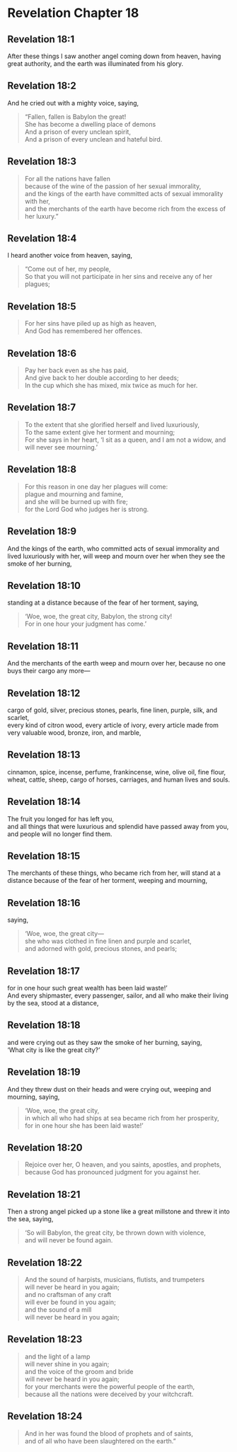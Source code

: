 # Revelation Chapter 18

## Revelation 18:1

After these things I saw another angel coming down from heaven, having great authority, and the earth was illuminated from his glory.

## Revelation 18:2

And he cried out with a mighty voice, saying,

> “Fallen, fallen is Babylon the great!  
> She has become a dwelling place of demons  
> And a prison of every unclean spirit,  
> And a prison of every unclean and hateful bird.

## Revelation 18:3

> For all the nations have fallen  
> because of the wine of the passion of her sexual immorality,  
> and the kings of the earth have committed acts of sexual immorality with her,  
> and the merchants of the earth have become rich from the excess of her luxury.”

## Revelation 18:4

I heard another voice from heaven, saying,

> “Come out of her, my people,  
> So that you will not participate in her sins and receive any of her plagues;

## Revelation 18:5

> For her sins have piled up as high as heaven,  
> And God has remembered her offences.

## Revelation 18:6

> Pay her back even as she has paid,  
> And give back to her double according to her deeds;  
> In the cup which she has mixed, mix twice as much for her.

## Revelation 18:7

> To the extent that she glorified herself and lived luxuriously,  
> To the same extent give her torment and mourning;  
> For she says in her heart, ‘I sit as a queen, and I am not a widow, and will never see mourning.’

## Revelation 18:8

> For this reason in one day her plagues will come:  
> plague and mourning and famine,  
> and she will be burned up with fire;  
> for the Lord God who judges her is strong.

## Revelation 18:9

And the kings of the earth, who committed acts of sexual immorality and lived luxuriously with her, will weep and mourn over her when they see the smoke of her burning,

## Revelation 18:10

standing at a distance because of the fear of her torment, saying,

> ‘Woe, woe, the great city, Babylon, the strong city!  
> For in one hour your judgment has come.’

## Revelation 18:11

And the merchants of the earth weep and mourn over her, because no one buys their cargo any more—

## Revelation 18:12

cargo of gold, silver, precious stones, pearls, fine linen, purple, silk, and scarlet,  
every kind of citron wood, every article of ivory, every article made from very valuable wood, bronze, iron, and marble,

## Revelation 18:13

cinnamon, spice, incense, perfume, frankincense, wine, olive oil, fine flour, wheat, cattle, sheep, cargo of horses, carriages, and human lives and souls.

## Revelation 18:14

The fruit you longed for has left you,  
and all things that were luxurious and splendid have passed away from you,  
and people will no longer find them.

## Revelation 18:15

The merchants of these things, who became rich from her, will stand at a distance because of the fear of her torment, weeping and mourning,

## Revelation 18:16

saying,

> ‘Woe, woe, the great city—  
> she who was clothed in fine linen and purple and scarlet,  
> and adorned with gold, precious stones, and pearls;

## Revelation 18:17

for in one hour such great wealth has been laid waste!’  
And every shipmaster, every passenger, sailor, and all who make their living by the sea, stood at a distance,

## Revelation 18:18

and were crying out as they saw the smoke of her burning, saying,  
‘What city is like the great city?’

## Revelation 18:19

And they threw dust on their heads and were crying out, weeping and mourning, saying,

> ‘Woe, woe, the great city,  
> in which all who had ships at sea became rich from her prosperity,  
> for in one hour she has been laid waste!’

## Revelation 18:20

> Rejoice over her, O heaven, and you saints, apostles, and prophets,  
> because God has pronounced judgment for you against her.

## Revelation 18:21

Then a strong angel picked up a stone like a great millstone and threw it into the sea, saying,

> ‘So will Babylon, the great city, be thrown down with violence,  
> and will never be found again.

## Revelation 18:22

> And the sound of harpists, musicians, flutists, and trumpeters  
> will never be heard in you again;  
> and no craftsman of any craft  
> will ever be found in you again;  
> and the sound of a mill  
> will never be heard in you again;

## Revelation 18:23

> and the light of a lamp  
> will never shine in you again;  
> and the voice of the groom and bride  
> will never be heard in you again;  
> for your merchants were the powerful people of the earth,  
> because all the nations were deceived by your witchcraft.

## Revelation 18:24

> And in her was found the blood of prophets and of saints,  
> and of all who have been slaughtered on the earth.”
